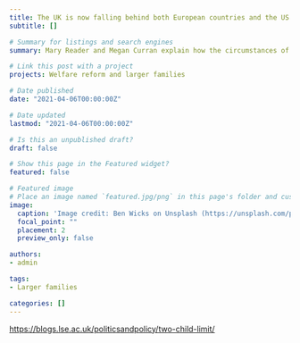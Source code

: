 ```yaml
---
title: The UK is now falling behind both European countries and the US in its support for larger families
subtitle: []

# Summary for listings and search engines
summary: Mary Reader and Megan Curran explain how the circumstances of COVID-19 have forced the US government to re-think its approach on child poverty and larger families. They argue it is about time the UK did the same, particularly in relation to the two-child limit policy.

# Link this post with a project
projects: Welfare reform and larger families

# Date published
date: "2021-04-06T00:00:00Z"

# Date updated
lastmod: "2021-04-06T00:00:00Z"

# Is this an unpublished draft?
draft: false

# Show this page in the Featured widget?
featured: false

# Featured image
# Place an image named `featured.jpg/png` in this page's folder and customize its options here.
image:
  caption: 'Image credit: Ben Wicks on Unsplash (https://unsplash.com/photos/iDCtsz-INHI)'
  focal_point: ""
  placement: 2
  preview_only: false

authors:
- admin

tags:
- Larger families

categories: []
---
```


https://blogs.lse.ac.uk/politicsandpolicy/two-child-limit/
